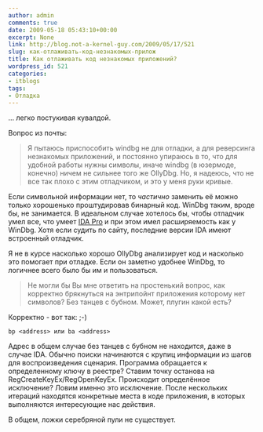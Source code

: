 ```yaml
---
author: admin
comments: true
date: 2009-05-18 05:43:10+00:00
excerpt: None
link: http://blog.not-a-kernel-guy.com/2009/05/17/521
slug: как-отлаживать-код-незнакомых-прилож
title: Как отлаживать код незнакомых приложений?
wordpress_id: 521
categories:
- itblogs
tags:
- Отладка
---
```


… легко постукивая кувалдой.



Вопрос из почты:



> Я пытаюсь приспособить windbg не для отладки, а для реверсинга незнакомых приложений, и постоянно упираюсь в то, что для удобной работы нужны символы, иначе windbg (в юзермоде, конечно) ничем не сильнее того же OllyDbg. Но, я надеюсь, что не все так плохо с этим отладчиком, и это у меня руки кривые.


Если символьной информации нет, то _частично_ заменить её можно только хорошенько проштудировав бинарный код. WinDbg таким, вроде бы, не занимается. В идеальном случае хотелось бы, чтобы отладчик умел все, что умеет [IDA Pro](http://www.hex-rays.com/idapro/) и при этом имел расширяемость как у WinDbg. Хотя если судить по сайту, последние версии IDA имеют встроенный отладчик.

Я не в курсе насколько хорошо OllyDbg анализирует код и насколько это помогает при отладке. Если он заметно удобнее WinDbg, то логичнее всего было бы им и пользоваться.



> Не могли бы Вы мне ответить на простенький вопрос, как корректно брякнуться на энтрипойнт приложения которому нет символов? Без танцев с бубном. Может, плугин какой есть?


Корректно - вот так: ;-)



```no-highlight
bp <address> или ba <address>
```



Адрес в общем случае без танцев с бубном не находится, даже в случае IDA. Обычно поиски начинаются с крупиц информации из шагов для воспроизведения сценария. Программа обращается к определенному ключу в реестре? Ставим точку останова на RegCreateKeyEx/RegOpenKeyEx. Происходит определённое исключение? Ловим именно это исключение. После нескольких итераций находятся конкретные места в коде приложения, в которых выполняются интересующие нас действия.

В общем, ложки серебряной пули не существует.


